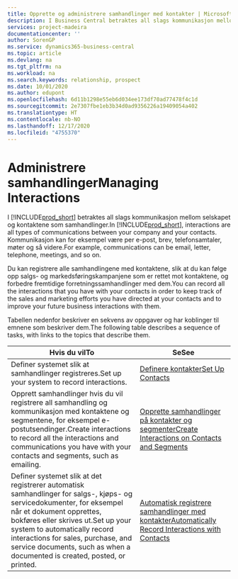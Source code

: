 ```yaml
---
title: Opprette og administrere samhandlinger med kontakter | Microsoft-dokumentasjon
description: I Business Central betraktes all slags kommunikasjon mellom selskapet og kontaktene som samhandlinger. Kommunikasjon kan for eksempel være per e-post, brev, telefonsamtaler, møter og så videre.
services: project-madeira
documentationcenter: ''
author: SorenGP
ms.service: dynamics365-business-central
ms.topic: article
ms.devlang: na
ms.tgt_pltfrm: na
ms.workload: na
ms.search.keywords: relationship, prospect
ms.date: 10/01/2020
ms.author: edupont
ms.openlocfilehash: 6d11b1298e55eb6d034ee173df70ad77478f4c1d
ms.sourcegitcommit: 2e7307fbe1eb3b34d0ad9356226a19409054a402
ms.translationtype: HT
ms.contentlocale: nb-NO
ms.lasthandoff: 12/17/2020
ms.locfileid: "4755370"
---
```

# <a name="managing-interactions"></a><span data-ttu-id="87b02-104">Administrere samhandlinger</span><span class="sxs-lookup"><span data-stu-id="87b02-104">Managing Interactions</span></span>
<span data-ttu-id="87b02-105">I [!INCLUDE[prod_short](includes/prod_short.md)] betraktes all slags kommunikasjon mellom selskapet og kontaktene som samhandlinger.</span><span class="sxs-lookup"><span data-stu-id="87b02-105">In [!INCLUDE[prod_short](includes/prod_short.md)], interactions are all types of communications between your company and your contacts.</span></span> <span data-ttu-id="87b02-106">Kommunikasjon kan for eksempel være per e-post, brev, telefonsamtaler, møter og så videre.</span><span class="sxs-lookup"><span data-stu-id="87b02-106">For example, communications can be email, letter, telephone, meetings, and so on.</span></span>

<span data-ttu-id="87b02-107">Du kan registrere alle samhandlingene med kontaktene, slik at du kan følge opp salgs- og markedsføringskampanjene som er rettet mot kontaktene, og forbedre fremtidige forretningssamhandlinger med dem.</span><span class="sxs-lookup"><span data-stu-id="87b02-107">You can record all the interactions that you have with your contacts in order to keep track of the sales and marketing efforts you have directed at your contacts and to improve your future business interactions with them.</span></span>

<span data-ttu-id="87b02-108">Tabellen nedenfor beskriver en sekvens av oppgaver og har koblinger til emnene som beskriver dem.</span><span class="sxs-lookup"><span data-stu-id="87b02-108">The following table describes a sequence of tasks, with links to the topics that describe them.</span></span>

| <span data-ttu-id="87b02-109">Hvis du vil</span><span class="sxs-lookup"><span data-stu-id="87b02-109">To</span></span> | <span data-ttu-id="87b02-110">Se</span><span class="sxs-lookup"><span data-stu-id="87b02-110">See</span></span> |
| --- | --- |
| <span data-ttu-id="87b02-111">Definer systemet slik at samhandlinger registreres.</span><span class="sxs-lookup"><span data-stu-id="87b02-111">Set up your system to record interactions.</span></span> |[<span data-ttu-id="87b02-112">Definere kontakter</span><span class="sxs-lookup"><span data-stu-id="87b02-112">Set Up Contacts</span></span>](marketing-setup-contacts.md) |
|<span data-ttu-id="87b02-113">Opprett samhandlinger hvis du vil registrere all samhandling og kommunikasjon med kontaktene og segmentene, for eksempel e-postutsendinger.</span><span class="sxs-lookup"><span data-stu-id="87b02-113">Create interactions to record all the interactions and communications you have with your contacts and segments, such as emailing.</span></span>|[<span data-ttu-id="87b02-114">Opprette samhandlinger på kontakter og segmenter</span><span class="sxs-lookup"><span data-stu-id="87b02-114">Create Interactions on Contacts and Segments</span></span>](marketing-how-create-interactions.md)|
|<span data-ttu-id="87b02-115">Definer systemet slik at det registrerer automatisk samhandlinger for salgs-, kjøps- og servicedokumenter, for eksempel når et dokument opprettes, bokføres eller skrives ut.</span><span class="sxs-lookup"><span data-stu-id="87b02-115">Set up your system to automatically record interactions for sales, purchase, and service documents, such as when a documented is created, posted, or printed.</span></span>|[<span data-ttu-id="87b02-116">Automatisk registrere samhandlinger med kontakter</span><span class="sxs-lookup"><span data-stu-id="87b02-116">Automatically Record Interactions with Contacts</span></span>](marketing-auto-record-interactions.md)|
